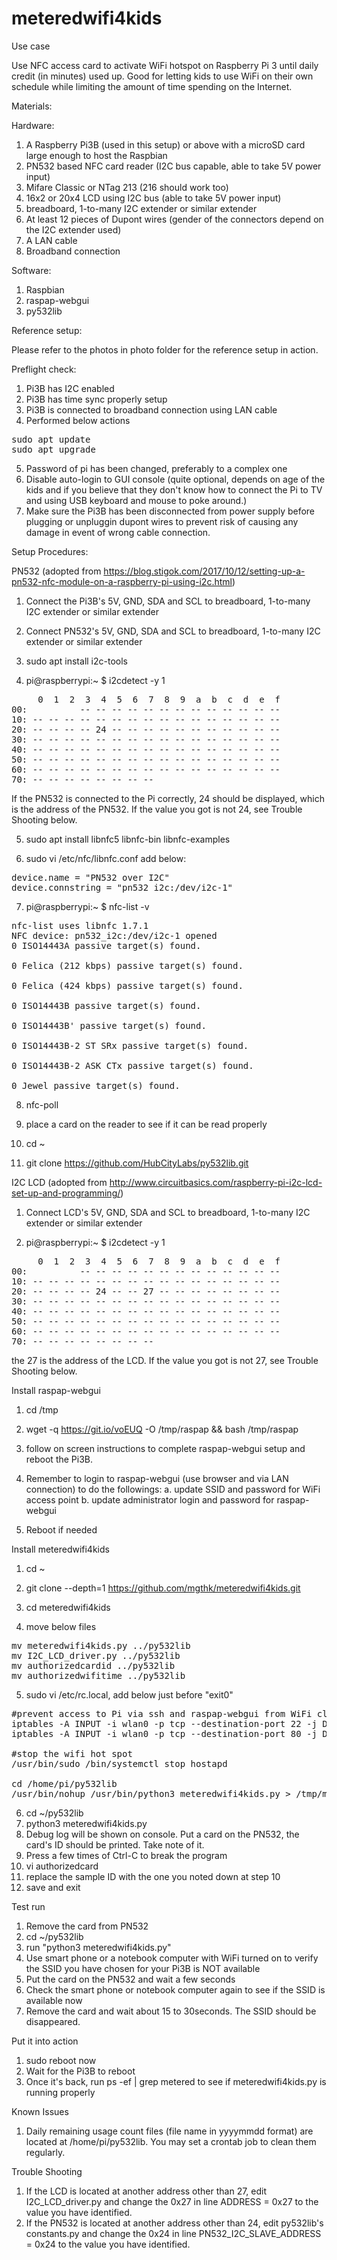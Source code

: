 # meteredwifi4kids
Use case

  Use NFC access card to activate WiFi hotspot on Raspberry Pi 3 until daily credit (in minutes) used up. Good for letting kids to use WiFi on their own schedule while limiting the amount of time spending on the Internet.

Materials:

Hardware:
1. A Raspberry Pi3B (used in this setup) or above with a microSD card large enough to host the Raspbian
2. PN532 based NFC card reader (I2C bus capable, able to take 5V power input)
3. Mifare Classic or NTag 213 (216 should work too)
4. 16x2 or 20x4 LCD using I2C bus (able to take 5V power input)
5. breadboard, 1-to-many I2C extender or similar extender
6. At least 12 pieces of Dupont wires (gender of the connectors depend on the I2C extender used)
7. A LAN cable
8. Broadband connection

Software:
1. Raspbian
2. raspap-webgui
3. py532lib

Reference setup:

Please refer to the photos in photo folder for the reference setup in action.

Preflight check:

1. Pi3B has I2C enabled
2. Pi3B has time sync properly setup
3. Pi3B is connected to broadband connection using LAN cable
4. Performed below actions
<pre>
sudo apt update
sudo apt upgrade
</pre>
5. Password of pi has been changed, preferably to a complex one
6. Disable auto-login to GUI console (quite optional, depends on age of the kids and if you believe that they don't know how to connect the Pi to TV and using USB keyboard and mouse to poke around.) 
7. Make sure the Pi3B has been disconnected from power supply before plugging or unpluggin dupont wires to prevent risk of causing any damage in event of wrong cable connection.

Setup Procedures:

PN532 (adopted from https://blog.stigok.com/2017/10/12/setting-up-a-pn532-nfc-module-on-a-raspberry-pi-using-i2c.html)

1. Connect the Pi3B's 5V, GND, SDA and SCL to breadboard, 1-to-many I2C extender or similar extender

2. Connect PN532's 5V, GND, SDA and SCL to breadboard, 1-to-many I2C extender or similar extender

3. sudo apt install i2c-tools

4. pi@raspberrypi:~ $ i2cdetect -y 1

<pre>
     0  1  2  3  4  5  6  7  8  9  a  b  c  d  e  f
00:          -- -- -- -- -- -- -- -- -- -- -- -- --
10: -- -- -- -- -- -- -- -- -- -- -- -- -- -- -- --
20: -- -- -- -- 24 -- -- -- -- -- -- -- -- -- -- --
30: -- -- -- -- -- -- -- -- -- -- -- -- -- -- -- --
40: -- -- -- -- -- -- -- -- -- -- -- -- -- -- -- --
50: -- -- -- -- -- -- -- -- -- -- -- -- -- -- -- --
60: -- -- -- -- -- -- -- -- -- -- -- -- -- -- -- --
70: -- -- -- -- -- -- -- --
</pre>
If the PN532 is connected to the Pi correctly, 24 should be displayed, which is the address of the PN532.  If the value you got is not 24, see Trouble Shooting below.

5. sudo apt install libnfc5 libnfc-bin libnfc-examples

6. sudo vi /etc/nfc/libnfc.conf
add below:

<pre>
device.name = "PN532 over I2C"
device.connstring = "pn532_i2c:/dev/i2c-1"
</pre>

7. pi@raspberrypi:~ $ nfc-list -v
<pre>
nfc-list uses libnfc 1.7.1
NFC device: pn532_i2c:/dev/i2c-1 opened
0 ISO14443A passive target(s) found.

0 Felica (212 kbps) passive target(s) found.

0 Felica (424 kbps) passive target(s) found.

0 ISO14443B passive target(s) found.

0 ISO14443B' passive target(s) found.

0 ISO14443B-2 ST SRx passive target(s) found.

0 ISO14443B-2 ASK CTx passive target(s) found.

0 Jewel passive target(s) found.
</pre>

8. nfc-poll

9. place a card on the reader to see if it can be read properly

10. cd ~

11. git clone https://github.com/HubCityLabs/py532lib.git

I2C LCD (adopted from http://www.circuitbasics.com/raspberry-pi-i2c-lcd-set-up-and-programming/)

1. Connect LCD's 5V, GND, SDA and SCL to breadboard, 1-to-many I2C extender or similar extender

2. pi@raspberrypi:~ $ i2cdetect -y 1
<pre>
     0  1  2  3  4  5  6  7  8  9  a  b  c  d  e  f
00:          -- -- -- -- -- -- -- -- -- -- -- -- --
10: -- -- -- -- -- -- -- -- -- -- -- -- -- -- -- --
20: -- -- -- -- 24 -- -- 27 -- -- -- -- -- -- -- --
30: -- -- -- -- -- -- -- -- -- -- -- -- -- -- -- --
40: -- -- -- -- -- -- -- -- -- -- -- -- -- -- -- --
50: -- -- -- -- -- -- -- -- -- -- -- -- -- -- -- --
60: -- -- -- -- -- -- -- -- -- -- -- -- -- -- -- --
70: -- -- -- -- -- -- -- --
</pre>
the 27 is the address of the LCD. If the value you got is not 27, see Trouble Shooting below.

Install raspap-webgui

1. cd /tmp

2. wget -q https://git.io/voEUQ -O /tmp/raspap && bash /tmp/raspap

3. follow on screen instructions to complete raspap-webgui setup and reboot the Pi3B.

4. Remember to login to raspap-webgui (use browser and via LAN connection) to do the followings:
a. update SSID and password for WiFi access point
b. update administrator login and password for raspap-webgui

5. Reboot if needed

Install meteredwifi4kids

1. cd ~

2. git clone --depth=1 https://github.com/mgthk/meteredwifi4kids.git

3. cd meteredwifi4kids

4. move below files
<pre>
mv meteredwifi4kids.py ../py532lib
mv I2C_LCD_driver.py ../py532lib
mv authorizedcardid ../py532lib
mv authorizedwifitime ../py532lib
</pre>

5. sudo vi /etc/rc.local, add below just before "exit0"
 <pre>
#prevent access to Pi via ssh and raspap-webgui from WiFi client
iptables -A INPUT -i wlan0 -p tcp --destination-port 22 -j DROP
iptables -A INPUT -i wlan0 -p tcp --destination-port 80 -j DROP

#stop the wifi hot spot
/usr/bin/sudo /bin/systemctl stop hostapd

cd /home/pi/py532lib
/usr/bin/nohup /usr/bin/python3 meteredwifi4kids.py > /tmp/meteredwifi4kids.py.log 2>&1 &
</pre>

6. cd ~/py532lib
7. python3 meteredwifi4kids.py
8. Debug log will be shown on console. Put a card on the PN532, the card's ID should be printed. Take note of it.
9. Press a few times of Ctrl-C to break the program
10. vi authorizedcard
11. replace the sample ID with the one you noted down at step 10
12. save and exit

Test run

1. Remove the card from PN532
2. cd ~/py532lib
3. run "python3 meteredwifi4kids.py"
4. Use smart phone or a notebook computer with WiFi turned on to verify the SSID you have chosen for your Pi3B is NOT available
5. Put the card on the PN532 and wait a few seconds
6. Check the smart phone or notebook computer again to see if the SSID is available now
7. Remove the card and wait about 15 to 30seconds. The SSID should be disappeared.

Put it into action

1. sudo reboot now
2. Wait for the Pi3B to reboot
3. Once it's back, run ps -ef | grep metered to see if meteredwifi4kids.py is running properly

Known Issues

1. Daily remaining usage count files (file name in yyyymmdd format) are located at /home/pi/py532lib. You may set a crontab job to clean them regularly.

Trouble Shooting

1. If the LCD is located at another address other than 27, edit I2C_LCD_driver.py and change the 0x27 in line ADDRESS = 0x27 to the value you have identified.
2. If the PN532 is located at another address other than 24, edit py532lib's constants.py and change the  0x24 in line PN532_I2C_SLAVE_ADDRESS = 0x24 to the value you have identified.
